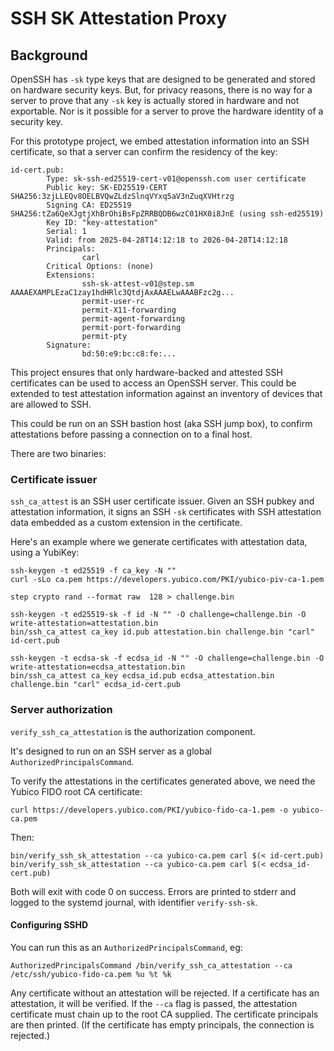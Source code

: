 # SSH SK Attestation Proxy

## Background

OpenSSH has `-sk` type keys that are designed to be generated and stored on hardware security keys. But, for privacy reasons, there is no way for a server to prove that any `-sk` key is actually stored in hardware and not exportable. Nor is it possible for a server to prove the hardware identity of a security key.

For this prototype project, we embed attestation information into an SSH certificate, so that a server can confirm the residency of the key:

```
id-cert.pub:
        Type: sk-ssh-ed25519-cert-v01@openssh.com user certificate
        Public key: SK-ED25519-CERT SHA256:3zjLLEQv8OELBVQwZLdzSlnqVYxq5aV3nZuqXVHtrzg
        Signing CA: ED25519 SHA256:tZa6QeXJgtjXhBrOhiBsFpZRRBQDB6wzC01HX0i8JnE (using ssh-ed25519)
        Key ID: "key-attestation"
        Serial: 1
        Valid: from 2025-04-28T14:12:18 to 2026-04-28T14:12:18
        Principals:
                carl
        Critical Options: (none)
        Extensions:
                ssh-sk-attest-v01@step.sm AAAAEXAMPLEzaC1zay1hdHRlc3QtdjAxAAAELwAAABFzc2g...
                permit-user-rc
                permit-X11-forwarding
                permit-agent-forwarding
                permit-port-forwarding
                permit-pty
        Signature:
                bd:50:e9:bc:c8:fe:...
```

This project ensures that only hardware-backed and attested SSH certificates can be used to access an OpenSSH server. This could be extended to test attestation information against an inventory of devices that are allowed to SSH.

This could be run on an SSH bastion host (aka SSH jump box), to confirm attestations before passing a connection on to a final host.

There are two binaries:

### Certificate issuer

`ssh_ca_attest` is an SSH user certificate issuer. Given an SSH pubkey and attestation information, it signs an SSH `-sk` certificates with SSH attestation data embedded as a custom extension in the certificate.

Here's an example where we generate certificates with attestation data, using a YubiKey:

```
ssh-keygen -t ed25519 -f ca_key -N ""
curl -sLo ca.pem https://developers.yubico.com/PKI/yubico-piv-ca-1.pem

step crypto rand --format raw  128 > challenge.bin

ssh-keygen -t ed25519-sk -f id -N "" -O challenge=challenge.bin -O write-attestation=attestation.bin
bin/ssh_ca_attest ca_key id.pub attestation.bin challenge.bin "carl" id-cert.pub

ssh-keygen -t ecdsa-sk -f ecdsa_id -N "" -O challenge=challenge.bin -O write-attestation=ecdsa_attestation.bin
bin/ssh_ca_attest ca_key ecdsa_id.pub ecdsa_attestation.bin challenge.bin "carl" ecdsa_id-cert.pub
```

### Server authorization

`verify_ssh_ca_attestation` is the authorization component.

It's designed to run on an SSH server as a global `AuthorizedPrincipalsCommand`.

To verify the attestations in the certificates generated above, we need the Yubico FIDO root CA certificate:

```
curl https://developers.yubico.com/PKI/yubico-fido-ca-1.pem -o yubico-ca.pem
```

Then:

```
bin/verify_ssh_sk_attestation --ca yubico-ca.pem carl $(< id-cert.pub)
bin/verify_ssh_sk_attestation --ca yubico-ca.pem carl $(< ecdsa_id-cert.pub)
```

Both will exit with code 0 on success.
Errors are printed to stderr and logged to the systemd journal, with identifier `verify-ssh-sk`.

#### Configuring SSHD

You can run this as an `AuthorizedPrincipalsCommand`, eg:

```
AuthorizedPrincipalsCommand /bin/verify_ssh_ca_attestation --ca /etc/ssh/yubico-fido-ca.pem %u %t %k
```

Any certificate without an attestation will be rejected.
If a certificate has an attestation, it will be verified.
If the `--ca` flag is passed, the attestation certificate must chain up to the root CA supplied.
The certificate principals are then printed.
(If the certificate has empty principals, the connection is rejected.)

